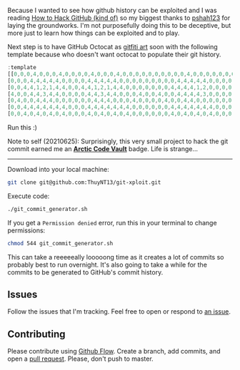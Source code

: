 Because I wanted to see how github history can be exploited and I was reading [How to Hack GitHub (kind of)](https://hackernoon.com/how-to-hack-github-kind-of-12b08a46d02e) so my biggest thanks to [pshah123](https://github.com/pshah123) for laying the groundworks. I'm not purposefully doing this to be deceptive, but more just to learn how things can be exploited and to play. 

Next step is to have GitHub Octocat as [gitfiti art](https://github.com/ThuyNT13/gitfiti) soon with the following template because who doesn't want octocat to populate their git history.

```js
:template
[[0,0,0,4,0,0,0,4,0,0,0,0,4,0,0,0,4,0,0,0,0,0,0,0,0,0,0,4,0,0,0,0,0,0,0,0,0,0,4,0,0,0,0,0,0],
[0,0,0,4,4,4,4,4,0,0,0,0,4,4,4,4,4,0,0,0,0,0,0,0,0,0,4,4,4,4,4,0,0,0,0,4,4,4,4,4,0,0,0,0,0],
[0,0,4,4,1,2,1,4,4,0,0,4,4,1,2,1,4,4,0,0,0,0,0,0,0,4,4,4,4,1,2,0,0,0,0,1,2,4,4,4,4,0,0,0,0],
[4,0,0,4,4,3,4,4,0,0,0,0,4,4,3,4,4,0,0,0,4,0,0,4,0,0,4,4,4,4,3,0,0,0,0,3,4,4,4,4,0,0,0,0,4],
[0,4,0,0,4,4,4,0,0,0,0,0,0,4,4,4,0,0,0,4,0,0,0,0,4,0,0,4,4,0,0,0,0,0,0,0,0,4,4,0,0,0,0,4,0],
[0,0,4,4,4,4,4,4,4,0,0,0,4,4,4,4,4,4,4,0,0,0,0,0,0,4,4,4,4,4,4,4,0,0,0,0,4,4,4,4,4,4,4,0,0],
[0,0,4,0,4,0,4,0,4,0,0,0,4,0,4,0,4,0,4,0,0,0,0,0,0,4,0,4,0,4,0,4,0,0,0,0,4,0,4,0,4,0,4,0,0]]
```

Run this :)

Note to self (20210625):  Surprisingly, this very small project to hack the git commit earned me an [**Arctic Code Vault**](https://hackernoon.com/github-arctic-code-vault-overview-eed3tgm) badge. Life is strange...

---

Download into your local machine:   

```bash
git clone git@github.com:ThuyNT13/git-xploit.git
```

Execute code:

```bash
./git_commit_generator.sh
```

If you get a `Permission denied` error, run this in your terminal to change permissions: 

```bash
chmod 544 git_commit_generator.sh
```

This can take a reeeeeally looooong time as it creates a lot of commits so probably best to run overnight. It's also going to take a while for the commits to be generated to GitHub's commit history. 

## Issues

Follow the issues that I'm tracking. Feel free to open or respond to [an issue](https://github.com/ThuyNT13/git-xploit/issues).

## Contributing

Please contribute using [Github Flow](https://guides.github.com/introduction/flow/). Create a branch, add commits, and open a [pull request](https://github.com/ThuyNT13/git-xploit/pulls). Please, don't push to master.
